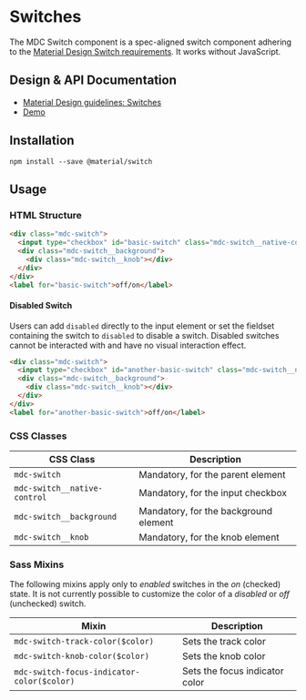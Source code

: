 <!--docs:
title: "Switches"
layout: detail
section: components
iconId: switch
path: /catalog/input-controls/switches/
-->

# Switches

<!--<div class="article__asset">
  <a class="article__asset-link"
     href="https://material-components-web.appspot.com/switch.html">
    <img src="{{ site.rootpath }}/images/mdc_web_screenshots/switches.png" width="37" alt="Switches screenshot">
  </a>
</div>-->

The MDC Switch component is a spec-aligned switch component adhering to the
[Material Design Switch requirements](https://material.io/guidelines/components/selection-controls.html#selection-controls-switch).
It works without JavaScript.

## Design & API Documentation

<ul class="icon-list">
  <li class="icon-list-item icon-list-item--spec">
    <a href="https://material.io/guidelines/components/selection-controls.html#selection-controls-switch">Material Design guidelines: Switches</a>
  </li>
  <li class="icon-list-item icon-list-item--link">
    <a href="https://material-components-web.appspot.com/switch.html">Demo</a>
  </li>
</ul>

## Installation

```
npm install --save @material/switch
```

## Usage

### HTML Structure

```html
<div class="mdc-switch">
  <input type="checkbox" id="basic-switch" class="mdc-switch__native-control" />
  <div class="mdc-switch__background">
    <div class="mdc-switch__knob"></div>
  </div>
</div>
<label for="basic-switch">off/on</label>
```

#### Disabled Switch

Users can add `disabled` directly to the input element or set the fieldset containing the switch to `disabled` to disable a switch. Disabled switches cannot be interacted with and have no visual interaction effect.

```html
<div class="mdc-switch">
  <input type="checkbox" id="another-basic-switch" class="mdc-switch__native-control" disabled />
  <div class="mdc-switch__background">
    <div class="mdc-switch__knob"></div>
  </div>
</div>
<label for="another-basic-switch">off/on</label>
```

### CSS Classes

CSS Class | Description
--- | ---
`mdc-switch` | Mandatory, for the parent element
`mdc-switch__native-control` | Mandatory, for the input checkbox
`mdc-switch__background` | Mandatory, for the background element
`mdc-switch__knob` | Mandatory, for the knob element

### Sass Mixins

The following mixins apply only to _enabled_ switches in the _on_ (checked) state.
It is not currently possible to customize the color of a _disabled_ or _off_ (unchecked) switch.

Mixin | Description
--- | ---
`mdc-switch-track-color($color)` | Sets the track color
`mdc-switch-knob-color($color)` | Sets the knob color
`mdc-switch-focus-indicator-color($color)` | Sets the focus indicator color
